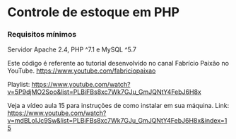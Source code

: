 # Controle de estoque em PHP

### Requisitos mínimos

Servidor Apache 2.4, PHP ^7.1 e MySQL ^5.7

Este código é referente ao tutorial desenvolvido no canal Fabrício Paixão no YouTube. https://www.youtube.com/fabriciopaixao

Playlist: https://www.youtube.com/watch?v=5P9djMO2Soo&list=PLBiFBs8xc7Wk7GJu_GmJQNtY4FebJ6H8x

Veja a vídeo aula 15 para instruções de como instalar em sua máquina.
Link: https://www.youtube.com/watch?v=mdBLoIJc9Sw&list=PLBiFBs8xc7Wk7GJu_GmJQNtY4FebJ6H8x&index=15
